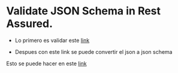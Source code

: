 # Validate JSON Schema in Rest Assured.

- Lo primero es validar este [link](https://www.tutorialspoint.com/validate-json-schema-in-rest-assured#:%7E:text=We%20can%20validate%20JSON%20schema,Response%20has%20a%20specific%20format)

- Despues con este link se puede convertir el json a json schema

Esto se puede hacer en este [link](https://www.liquid-technologies.com/online-json-to-schema-converter)
